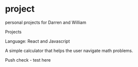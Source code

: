 # project

personal projects for Darren and William

Projects

Language: React and Javascript

A simple calculator that helps the user navigate math problems.

Push check - test here

